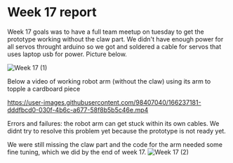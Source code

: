 # Week 17 report

Week 17 goals was to have a full team meetup on tuesday to get the prototype working without the claw part. We didn't have enough power for all servos throught arduino
so we got and soldered a cable for servos that uses laptop usb for power. Picture below.

![Week 17 (1)](https://user-images.githubusercontent.com/98407040/166236908-8b29d635-649f-45de-a189-b00b169feef8.jpg)

Below a video of working robot arm (without the claw) using its arm to topple a cardboard piece

https://user-images.githubusercontent.com/98407040/166237181-dddfbcd0-030f-4b6c-a677-58f8b5b5c46e.mp4

Errors and failures: the robot arm can get stuck within its own cables. We didnt try to resolve this problem yet because the prototype is not ready yet.

We were still missing the claw part and the code for the arm needed some fine tuning, which we did by the end of week 17.
![Week 17 (2)](https://user-images.githubusercontent.com/98407040/166238417-e308aa06-25af-4b58-a0f2-cb5b5b1e011c.jpg)
